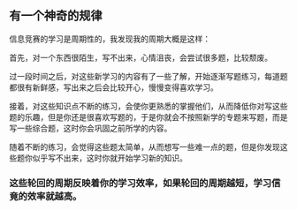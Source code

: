 ## 有一个神奇的规律

信息竞赛的学习是周期性的，我发现我的周期大概是这样：

​	首先，对一个东西很陌生，写不出来，心情沮丧，会尝试很多题，比较颓废。

​	过一段时间之后，对这些新学习的内容有了一些了解，开始逐渐写题练习，每道题都很有新鲜感，写出来之后会比较开心，慢慢变得喜欢学习。

​	接着，对这些知识点不断的练习，会使你更熟悉的掌握他们，从而降低你对写这些题的乐趣，但是你还是很喜欢写题的，于是你就会不按照新学的专题来写题，而是写一些综合题，这时你会巩固之前所学的内容。

​	随着不断的练习，会觉得这些题太简单，从而想写一些难一点的题，但是你发现这些题你似乎写不出来，这时你就开始学习新的知识。

### 这些轮回的周期反映着你的学习效率，如果轮回的周期越短，学习信竟的效率就越高。



